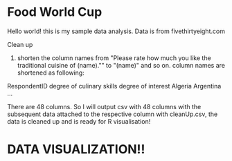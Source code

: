 <h1>Food World Cup</h1>

Hello world! this is my sample data analysis. Data is from fivethirtyeight.com

Clean up
1. shorten the column names from 
"Please rate how much you like the traditional cuisine of (name).""
							to
"(name)"
and so on. column names are shortened as following:

RespondentID
degree of culinary skills 
degree of interest
Algeria
Argentina  
...																	    

There are 48 columns. So I will output csv with 48 columns with the subsequent data attached to the respective column
with cleanUp.csv, the data is cleaned up and is ready for R visualisation!

<h1> DATA VISUALIZATION!! </h1>

